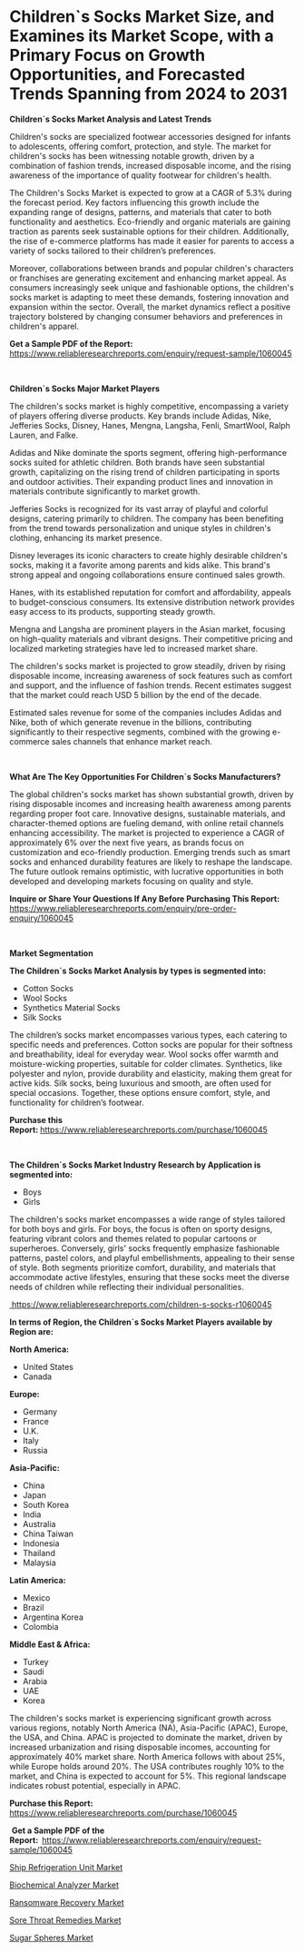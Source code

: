 <p><h1>Children`s Socks Market Size, and Examines its Market Scope, with a Primary Focus on Growth Opportunities, and Forecasted Trends Spanning from 2024 to 2031</h1></p><p><strong>Children`s Socks Market Analysis and Latest Trends</strong></p>
<p><p>Children's socks are specialized footwear accessories designed for infants to adolescents, offering comfort, protection, and style. The market for children's socks has been witnessing notable growth, driven by a combination of fashion trends, increased disposable income, and the rising awareness of the importance of quality footwear for children's health.</p><p>The Children's Socks Market is expected to grow at a CAGR of 5.3% during the forecast period. Key factors influencing this growth include the expanding range of designs, patterns, and materials that cater to both functionality and aesthetics. Eco-friendly and organic materials are gaining traction as parents seek sustainable options for their children. Additionally, the rise of e-commerce platforms has made it easier for parents to access a variety of socks tailored to their children’s preferences.</p><p>Moreover, collaborations between brands and popular children's characters or franchises are generating excitement and enhancing market appeal. As consumers increasingly seek unique and fashionable options, the children's socks market is adapting to meet these demands, fostering innovation and expansion within the sector. Overall, the market dynamics reflect a positive trajectory bolstered by changing consumer behaviors and preferences in children's apparel.</p></p>
<p><strong>Get a Sample PDF of the Report:&nbsp;</strong> <a href="https://www.reliableresearchreports.com/enquiry/request-sample/1060045?utm_campaign=40&utm_medium=2&utm_source=Github&utm_content=ia&utm_term=07122024&utm_id=childrens-socks">https://www.reliableresearchreports.com/enquiry/request-sample/1060045</a></p>
<p>&nbsp;</p>
<p><strong>Children`s Socks Major Market Players</strong></p>
<p><p>The children's socks market is highly competitive, encompassing a variety of players offering diverse products. Key brands include Adidas, Nike, Jefferies Socks, Disney, Hanes, Mengna, Langsha, Fenli, SmartWool, Ralph Lauren, and Falke. </p><p>Adidas and Nike dominate the sports segment, offering high-performance socks suited for athletic children. Both brands have seen substantial growth, capitalizing on the rising trend of children participating in sports and outdoor activities. Their expanding product lines and innovation in materials contribute significantly to market growth.</p><p>Jefferies Socks is recognized for its vast array of playful and colorful designs, catering primarily to children. The company has been benefiting from the trend towards personalization and unique styles in children's clothing, enhancing its market presence.</p><p>Disney leverages its iconic characters to create highly desirable children's socks, making it a favorite among parents and kids alike. This brand's strong appeal and ongoing collaborations ensure continued sales growth.</p><p>Hanes, with its established reputation for comfort and affordability, appeals to budget-conscious consumers. Its extensive distribution network provides easy access to its products, supporting steady growth.</p><p>Mengna and Langsha are prominent players in the Asian market, focusing on high-quality materials and vibrant designs. Their competitive pricing and localized marketing strategies have led to increased market share.</p><p>The children's socks market is projected to grow steadily, driven by rising disposable income, increasing awareness of sock features such as comfort and support, and the influence of fashion trends. Recent estimates suggest that the market could reach USD 5 billion by the end of the decade. </p><p>Estimated sales revenue for some of the companies includes Adidas and Nike, both of which generate revenue in the billions, contributing significantly to their respective segments, combined with the growing e-commerce sales channels that enhance market reach.</p></p>
<p>&nbsp;</p>
<p><strong>What Are The Key Opportunities For Children`s Socks Manufacturers?</strong></p>
<p><p>The global children's socks market has shown substantial growth, driven by rising disposable incomes and increasing health awareness among parents regarding proper foot care. Innovative designs, sustainable materials, and character-themed options are fueling demand, with online retail channels enhancing accessibility. The market is projected to experience a CAGR of approximately 6% over the next five years, as brands focus on customization and eco-friendly production. Emerging trends such as smart socks and enhanced durability features are likely to reshape the landscape. The future outlook remains optimistic, with lucrative opportunities in both developed and developing markets focusing on quality and style.</p></p>
<p><strong>Inquire or Share Your Questions If Any Before Purchasing This Report:</strong> <a href="https://www.reliableresearchreports.com/enquiry/pre-order-enquiry/1060045?utm_campaign=40&utm_medium=2&utm_source=Github&utm_content=ia&utm_term=07122024&utm_id=childrens-socks">https://www.reliableresearchreports.com/enquiry/pre-order-enquiry/1060045</a></p>
<p>&nbsp;</p>
<p><strong>Market Segmentation</strong></p>
<p><strong>The Children`s Socks Market Analysis by types is segmented into:</strong></p>
<p><ul><li>Cotton Socks</li><li>Wool Socks</li><li>Synthetics Material Socks</li><li>Silk Socks</li></ul></p>
<p><p>The children’s socks market encompasses various types, each catering to specific needs and preferences. Cotton socks are popular for their softness and breathability, ideal for everyday wear. Wool socks offer warmth and moisture-wicking properties, suitable for colder climates. Synthetics, like polyester and nylon, provide durability and elasticity, making them great for active kids. Silk socks, being luxurious and smooth, are often used for special occasions. Together, these options ensure comfort, style, and functionality for children’s footwear.</p></p>
<p><strong>Purchase this Report:&nbsp;</strong><a href="https://www.reliableresearchreports.com/purchase/1060045?utm_campaign=40&utm_medium=2&utm_source=Github&utm_content=ia&utm_term=07122024&utm_id=childrens-socks">https://www.reliableresearchreports.com/purchase/1060045</a></p>
<p>&nbsp;</p>
<p><strong>The Children`s Socks Market Industry Research by Application is segmented into:</strong></p>
<p><ul><li>Boys</li><li>Girls</li></ul></p>
<p><p>The children's socks market encompasses a wide range of styles tailored for both boys and girls. For boys, the focus is often on sporty designs, featuring vibrant colors and themes related to popular cartoons or superheroes. Conversely, girls' socks frequently emphasize fashionable patterns, pastel colors, and playful embellishments, appealing to their sense of style. Both segments prioritize comfort, durability, and materials that accommodate active lifestyles, ensuring that these socks meet the diverse needs of children while reflecting their individual personalities.</p></p>
<p><a href="https://www.reliableresearchreports.com/children-s-socks-r1060045?utm_campaign=40&utm_medium=2&utm_source=Github&utm_content=ia&utm_term=07122024&utm_id=childrens-socks">&nbsp;https://www.reliableresearchreports.com/children-s-socks-r1060045</a></p>
<p><strong>In terms of Region, the Children`s Socks Market Players available by Region are:</strong></p>
<p>
    <p> <strong> North America: </strong>
        <ul>
            <li>United States</li>
            <li>Canada</li>
        </ul>
        </p> 
    <p> <strong> Europe: </strong>
        <ul>
            <li>Germany</li>
            <li>France</li>
            <li>U.K.</li>
            <li>Italy</li>
            <li>Russia</li>
        </ul>
        </p> 
    <p> <strong> Asia-Pacific: </strong>
        <ul>
            <li>China</li>
            <li>Japan</li>
            <li>South Korea</li>
            <li>India</li>
            <li>Australia</li>
            <li>China Taiwan</li>
            <li>Indonesia</li>
            <li>Thailand</li>
            <li>Malaysia</li>
        </ul>
        </p> 
    <p> <strong> Latin America: </strong>
        <ul>
            <li>Mexico</li>
            <li>Brazil</li>
            <li>Argentina Korea</li>
            <li>Colombia</li>
        </ul>
        </p> 
    <p> <strong> Middle East & Africa: </strong>
        <ul>
            <li>Turkey</li>
            <li>Saudi</li>
            <li>Arabia</li>
            <li>UAE</li>
            <li>Korea</li>
        </ul>
    </p>
    </p>
<p><p>The children's socks market is experiencing significant growth across various regions, notably North America (NA), Asia-Pacific (APAC), Europe, the USA, and China. APAC is projected to dominate the market, driven by increased urbanization and rising disposable incomes, accounting for approximately 40% market share. North America follows with about 25%, while Europe holds around 20%. The USA contributes roughly 10% to the market, and China is expected to account for 5%. This regional landscape indicates robust potential, especially in APAC.</p></p>
<p><strong>Purchase this Report: </strong><a href="https://www.reliableresearchreports.com/purchase/1060045?utm_campaign=40&utm_medium=2&utm_source=Github&utm_content=ia&utm_term=07122024&utm_id=childrens-socks">https://www.reliableresearchreports.com/purchase/1060045</a></p>
<p>&nbsp;<strong>Get a Sample PDF of the Report:&nbsp;&nbsp;</strong><a href="https://www.reliableresearchreports.com/enquiry/request-sample/1060045?utm_campaign=40&utm_medium=2&utm_source=Github&utm_content=ia&utm_term=07122024&utm_id=childrens-socks">https://www.reliableresearchreports.com/enquiry/request-sample/1060045</a></p>
<p><strong></strong></p>
<p><p><a href="https://issuu.com/reportprime-2/docs/ship-refrigeration-unit-market-size-2030.pptx?utm_campaign=40&utm_medium=2&utm_source=Github&utm_content=ia&utm_term=07122024&utm_id=childrens-socks">Ship Refrigeration Unit Market</a></p><p><a href="https://github.com/ParvinKhatun77/Market-Research-Report-List-1/blob/main/biochemical-analyzer-market.md?utm_campaign=40&utm_medium=2&utm_source=Github&utm_content=ia&utm_term=07122024&utm_id=childrens-socks">Biochemical Analyzer Market</a></p><p><a href="https://issuu.com/reportprime-2/docs/ransomware-recovery-market-size-2030.pptx?utm_campaign=40&utm_medium=2&utm_source=Github&utm_content=ia&utm_term=07122024&utm_id=childrens-socks">Ransomware Recovery Market</a></p><p><a href="https://www.linkedin.com/pulse/global-sore-throat-remedies-market-pulse-trends-growth-grnoe?utm_campaign=40&utm_medium=2&utm_source=Github&utm_content=ia&utm_term=07122024&utm_id=childrens-socks">Sore Throat Remedies Market</a></p><p><a href="https://www.linkedin.com/pulse/examining-market-forces-influencing-sugar-spheres-size-m3qhe?utm_campaign=40&utm_medium=2&utm_source=Github&utm_content=ia&utm_term=07122024&utm_id=childrens-socks">Sugar Spheres Market</a></p></p>